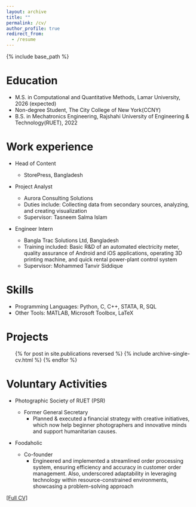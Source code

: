```yaml
---
layout: archive
title: ""
permalink: /cv/
author_profile: true
redirect_from:
  - /resume
---
```


{% include base_path %}

Education
======
* M.S. in Computational and Quantitative Methods, Lamar University, 2026 (expected)
* Non-degree Student, The City College of New York(CCNY)
* B.S. in Mechatronics Engineering, Rajshahi University of Engineering & Technology(RUET), 2022

Work experience
======
* Head of Content
  * StorePress, Bangladesh

* Project Analyst
  * Aurora Consulting Solutions
  * Duties include: Collecting data from secondary sources, analyzing, and creating visualization
  * Supervisor: Tasneem Salma Islam

* Engineer Intern
  * Bangla Trac Solutions Ltd, Bangladesh
  * Training included: Basic R&D of an automated electricity meter, quality assurance of Android and iOS applications, operating 3D printing machine, and quick rental power-plant control system
  * Supervisor: Mohammed Tanvir Siddique
  
Skills
======
* Programming Languages: Python, C, C++, STATA, R, SQL
* Other Tools: MATLAB, Microsoft Toolbox, LaTeX

Projects
======
  <ul>{% for post in site.publications reversed %}
    {% include archive-single-cv.html %}
  {% endfor %}</ul>
   
Voluntary Activities
======
* Photographic Society of RUET (PSR)
  * Former General Secretary
    * Planned & executed a financial strategy with creative initiatives, which now help beginner photographers and innovative minds and support humanitarian causes.

* Foodaholic
  * Co-founder
    * Engineered and implemented a streamlined order processing system, ensuring efficiency and accuracy in customer order management. Also, underscored adaptability in leveraging technology within resource-constrained environments, showcasing a problem-solving approach
   
[[Full CV]](https://drive.google.com/file/d/1NCArsrUcgn9aUPI5ccLUwCFljCzY9HSK/view?usp=sharing) 
